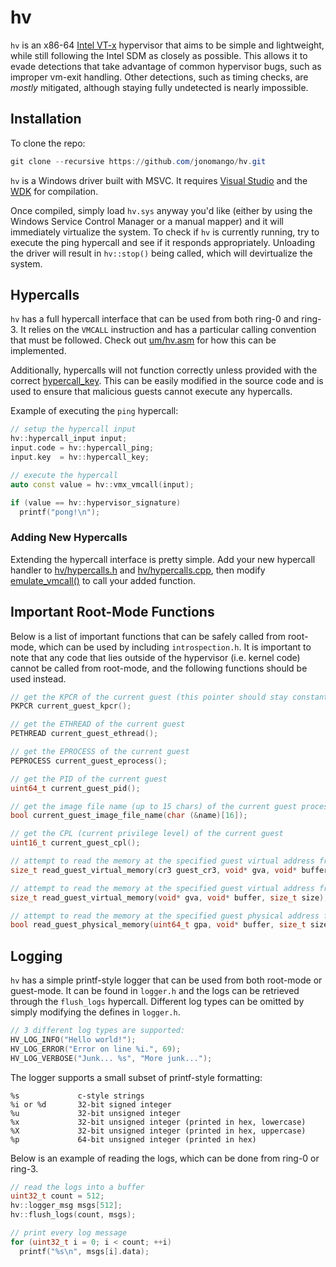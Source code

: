 # hv

`hv` is an x86-64 [Intel VT-x](https://en.wikipedia.org/wiki/X86_virtualization#Intel_virtualization_(VT-x)) 
hypervisor that aims to be simple and lightweight, while still following the Intel SDM as closely as possible.
This allows it to evade detections that take advantage of common hypervisor bugs, such as improper
vm-exit handling. Other detections, such as timing checks, are *mostly* mitigated, although staying
fully undetected is nearly impossible.

## Installation

To clone the repo:

```powershell
git clone --recursive https://github.com/jonomango/hv.git
```

`hv` is a Windows driver built with MSVC. It requires 
[Visual Studio](https://visualstudio.microsoft.com/downloads/) and the
[WDK](https://docs.microsoft.com/en-us/windows-hardware/drivers/download-the-wdk) for compilation.

Once compiled, simply load `hv.sys` anyway you'd like (either by using the Windows Service Control Manager
or a manual mapper) and it will immediately virtualize the system. To check if `hv` is
currently running, try to execute the ping hypercall and see if it responds appropriately. Unloading
the driver will result in `hv::stop()` being called, which will devirtualize the system.

## Hypercalls

`hv` has a full hypercall interface that can be used from both ring-0 and ring-3. It relies on the `VMCALL`
instruction and has a particular calling convention that must be followed. Check out
[um/hv.asm](https://github.com/jonomango/hv/blob/main/um/hv.asm) for how this can be implemented.

Additionally, hypercalls will not function correctly unless provided with the correct
[hypercall_key](https://github.com/jonomango/hv/blob/main/hv/hypercalls.h#L11). This can be easily modified
in the source code and is used to ensure that malicious guests cannot execute any hypercalls.

Example of executing the `ping` hypercall:

```cpp
// setup the hypercall input
hv::hypercall_input input;
input.code = hv::hypercall_ping;
input.key  = hv::hypercall_key;

// execute the hypercall
auto const value = hv::vmx_vmcall(input);

if (value == hv::hypervisor_signature)
  printf("pong!\n");
```

### Adding New Hypercalls

Extending the hypercall interface is pretty simple. Add your new hypercall handler to
[hv/hypercalls.h](https://github.com/jonomango/hv/blob/main/hv/hypercalls.h) and
[hv/hypercalls.cpp](https://github.com/jonomango/hv/blob/main/hv/hypercalls.cpp), then modify
[emulate_vmcall()](https://github.com/jonomango/hv/blob/main/hv/exit-handlers.cpp#L193-L204) to call
your added function.

## Important Root-Mode Functions

Below is a list of important functions that can be safely called from root-mode,
which can be used by including `introspection.h`. It is important to note that
any code that lies outside of the hypervisor (i.e. kernel code) cannot be called
from root-mode, and the following functions should be used instead.

```cpp
// get the KPCR of the current guest (this pointer should stay constant per-vcpu)
PKPCR current_guest_kpcr();

// get the ETHREAD of the current guest
PETHREAD current_guest_ethread();

// get the EPROCESS of the current guest
PEPROCESS current_guest_eprocess();

// get the PID of the current guest
uint64_t current_guest_pid();

// get the image file name (up to 15 chars) of the current guest process
bool current_guest_image_file_name(char (&name)[16]);

// get the CPL (current privilege level) of the current guest
uint16_t current_guest_cpl();

// attempt to read the memory at the specified guest virtual address from root-mode
size_t read_guest_virtual_memory(cr3 guest_cr3, void* gva, void* buffer, size_t size);

// attempt to read the memory at the specified guest virtual address from root-mode
size_t read_guest_virtual_memory(void* gva, void* buffer, size_t size);

// attempt to read the memory at the specified guest physical address from root-mode
bool read_guest_physical_memory(uint64_t gpa, void* buffer, size_t size);
```

## Logging

`hv` has a simple printf-style logger that can be used from both root-mode or
guest-mode. It can be found in `logger.h` and the logs can be retrieved through
the `flush_logs` hypercall. Different log types can be omitted by simply modifying
the defines in `logger.h`.

```cpp
// 3 different log types are supported:
HV_LOG_INFO("Hello world!");
HV_LOG_ERROR("Error on line %i.", 69);
HV_LOG_VERBOSE("Junk... %s", "More junk...");
```

The logger supports a small subset of printf-style formatting:

```
%s             c-style strings
%i or %d       32-bit signed integer
%u             32-bit unsigned integer
%x             32-bit unsigned integer (printed in hex, lowercase)
%X             32-bit unsigned integer (printed in hex, uppercase)
%p             64-bit unsigned integer (printed in hex)
```

Below is an example of reading the logs, which can be done from ring-0 or ring-3.

```cpp
// read the logs into a buffer
uint32_t count = 512;
hv::logger_msg msgs[512];
hv::flush_logs(count, msgs);

// print every log message
for (uint32_t i = 0; i < count; ++i)
  printf("%s\n", msgs[i].data);
```
